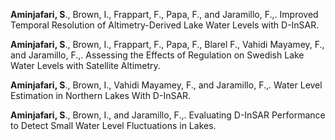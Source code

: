 
**Aminjafari, S**., Brown, I., Frappart, F., Papa, F., and Jaramillo, F.,. Improved Temporal Resolution of Altimetry-Derived Lake Water Levels with D-InSAR.

**Aminjafari, S**., Brown, I.,  Frappart, F., Papa, F., Blarel F., Vahidi Mayamey, F., and Jaramillo, F.,. Assessing the Effects of Regulation on Swedish Lake Water Levels with Satellite Altimetry.

**Aminjafari, S**., Brown, I., Vahidi Mayamey, F., and Jaramillo, F.,. Water Level Estimation in Northern Lakes With D-InSAR.

**Aminjafari, S**., Brown, I., and Jaramillo, F.,. Evaluating D-InSAR Performance to Detect Small Water Level Fluctuations in Lakes.
